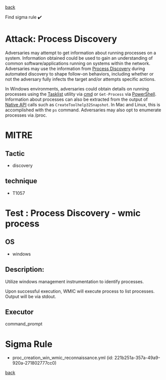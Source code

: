 
[back](../index.md)

Find sigma rule :heavy_check_mark: 

# Attack: Process Discovery 

Adversaries may attempt to get information about running processes on a system. Information obtained could be used to gain an understanding of common software/applications running on systems within the network. Adversaries may use the information from [Process Discovery](https://attack.mitre.org/techniques/T1057) during automated discovery to shape follow-on behaviors, including whether or not the adversary fully infects the target and/or attempts specific actions.

In Windows environments, adversaries could obtain details on running processes using the [Tasklist](https://attack.mitre.org/software/S0057) utility via [cmd](https://attack.mitre.org/software/S0106) or <code>Get-Process</code> via [PowerShell](https://attack.mitre.org/techniques/T1059/001). Information about processes can also be extracted from the output of [Native API](https://attack.mitre.org/techniques/T1106) calls such as <code>CreateToolhelp32Snapshot</code>. In Mac and Linux, this is accomplished with the <code>ps</code> command. Adversaries may also opt to enumerate processes via /proc.

# MITRE
## Tactic
  - discovery


## technique
  - T1057


# Test : Process Discovery - wmic process
## OS
  - windows


## Description:
Utilize windows management instrumentation to identify processes.

Upon successful execution, WMIC will execute process to list processes. Output will be via stdout. 


## Executor
command_prompt

# Sigma Rule
 - proc_creation_win_wmic_reconnaissance.yml (id: 221b251a-357a-49a9-920a-271802777cc0)



[back](../index.md)
